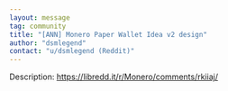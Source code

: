 ```yaml
---
layout: message
tag: community
title: "[ANN] Monero Paper Wallet Idea v2 design"
author: "dsmlegend"	
contact: "u/dsmlegend (Reddit)"
---
```


Description: https://libredd.it/r/Monero/comments/rkiiaj/

